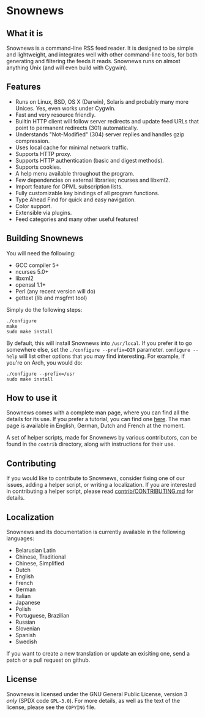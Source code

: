 Snownews
========

What it is
------------

Snownews is a command-line RSS feed reader. It is designed to be simple and
lightweight, and integrates well with other command-line tools, for both
generating and filtering the feeds it reads. Snownews runs on almost anything
Unix (and will even build with Cygwin).

Features
--------

* Runs on Linux, BSD, OS X (Darwin), Solaris and probably many more Unices. Yes, even works under Cygwin.
* Fast and very resource friendly.
* Builtin HTTP client will follow server redirects and update feed URLs that point to permanent redirects (301) automatically.
* Understands "Not-Modified" (304) server replies and handles gzip compression.
* Uses local cache for minimal network traffic.
* Supports HTTP proxy.
* Supports HTTP authentication (basic and digest methods).
* Supports cookies.
* A help menu available throughout the program.
* Few dependencies on external libraries; ncurses and libxml2.
* Import feature for OPML subscription lists.
* Fully customizable key bindings of all program functions.
* Type Ahead Find for quick and easy navigation.
* Color support.
* Extensible via plugins.
* Feed categories and many other useful features!


Building Snownews
-----------------

You will need the following:

- GCC compiler 5+
- ncurses 5.0+
- libxml2
- openssl 1.1+
- Perl (any recent version will do)
- gettext (lib and msgfmt tool)

Simply do the following steps:

```
./configure
make
sudo make install
```

By default, this will install Snownews into ``/usr/local``. If you
prefer it to go somewhere else, set the ``./configure --prefix=DIR``
parameter. ``configure --help`` will list other options that you may
find interesting. For example, if you're on Arch, you would do:

```
./configure --prefix=/usr
sudo make install
```

How to use it
---------------

Snownews comes with a complete man page, where you can find all
the details for its use. If you prefer a tutorial, you can find one
[here](https://retro-freedom.nz/tech-101-snownews.html). The man page
is available in English, German, Dutch and French at the moment.

A set of helper scripts, made for Snownews by various contributors, can be
found in the ``contrib`` directory, along with instructions for their use.

Contributing
------------

If you would like to contribute to Snownews, consider fixing one of
our issues, adding a helper script, or writing a localization. If
you are interested in contributing a helper script, please read
[contrib/CONTRIBUTING.md](contrib/CONTRIBUTING.md) for details.

Localization
------------

Snownews and its documentation is currently available in the following languages:

* Belarusian Latin
* Chinese, Traditional
* Chinese, Simplified
* Dutch
* English
* French
* German
* Italian
* Japanese
* Polish
* Portuguese, Brazilian
* Russian
* Slovenian
* Spanish
* Swedish

If you want to create a new translation or update an exisiting one, send a patch or a pull request on github.

License
-------

Snownews is licensed under the GNU General Public License, version 3 *only*
(SPDX code ``GPL-3.0``). For more details, as well as the text of the license,
please see the ``COPYING`` file.
